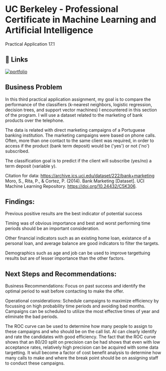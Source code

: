 
# UC Berkeley - Professional Certificate in Machine Learning and Artificial Intelligence
Practical Application 17.1  


## 🔗 Links
[![portfolio](https://img.shields.io/badge/my_portfolio-000?style=for-the-badge&logo=ko-fi&logoColor=white)](https://github.com/BrendanThomasByrne/UCBerkeley.git)



## Business Problem
In this third practical application assignment, my goal is to compare the performance of the classifiers (k-nearest neighbors, logistic regression, decision trees, and support vector machines) I encountered in this section of the program. I will use a dataset related to the marketing of bank products over the telephone.

The data is related with direct marketing campaigns of a Portuguese banking institution. The marketing campaigns were based on phone calls. Often, more than one contact to the same client was required, in order to access if the product (bank term deposit) would be ('yes') or not ('no') subscribed.

The classification goal is to predict if the client will subscribe (yes/no) a term deposit (variable y).

Citation for data: https://archive.ics.uci.edu/dataset/222/bank+marketing Moro, S., Rita, P., & Cortez, P. (2014). Bank Marketing [Dataset]. UCI Machine Learning Repository. https://doi.org/10.24432/C5K306.

## Findings:
Previous positive results are the best indicator of potential success

Timing was of obvious importance and best and worst performing time periods should be an important consideration.

Other financial indicators such as an existing home loan, existance of a personal loan, and average balance are good indicators to filter the targets.

Demographics such as age and job can be used to improve targettuing results but are of lesser importance than the other factors.

## Next Steps and Recommendations:

Business Recommendations: Focus on past success and identify the optimal period to wait before contacting to make the offer.

Operational considerations: Schedule campaigns to maximize efficiency by focussing on high probability time periods and avoiding bad months. Campaigns can be scheduled to utilize the most effective times of year and eliminate the bad periods.

The ROC curve can be used to determine how many people to assign to these campaigns and who should be on the call list. AI can clearly identify and rate the candidates with good efficiency. The fact that the ROC curve shows that an 80/20 split on precision can be had shows that even with low acceptance rates, relatively high precision can be acquired with some data targetting. It wiull become a factor of cost benefit analysis to determine how many calls to make and where the break point should be on assigning staff to conduct these campaigns.

